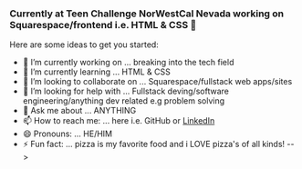 ### Currently at Teen Challenge NorWestCal Nevada working on Squarespace/frontend i.e. HTML & CSS 👋


Here are some ideas to get you started:

- 🔭 I’m currently working on ... breaking into the tech field
- 🌱 I’m currently learning ... HTML & CSS
- 👯 I’m looking to collaborate on ... Squarespace/fullstack web apps/sites
- 🤔 I’m looking for help with ... Fullstack deving/software engineering/anything dev related e.g problem solving
- 💬 Ask me about ... ANYTHING
- 📫 How to reach me: ... here i.e. GitHub or [LinkedIn](https://www.linkedin.com/in/david-e-alvarez/)
- 😄 Pronouns: ... HE/HIM
- ⚡ Fun fact: ... pizza is my favorite food and i LOVE pizza's of all kinds!
-->
